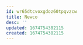 ```yaml
---
id: wr65dtcvoxgdoz60tpqvzcw
title: Newco
desc: ''
updated: 1674754382115
created: 1674754382115
---
```


